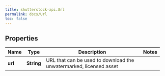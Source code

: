 ```yaml
---
title: shutterstock-api.Url
permalink: docs/Url
toc: false
---
```




## Properties

Name | Type | Description | Notes
------------ | ------------- | ------------- | -------------
**url** | **String** | URL that can be used to download the unwatermarked, licensed asset | 


